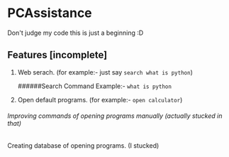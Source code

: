 # PCAssistance


Don't judge my code this is just a beginning :D

## Features [incomplete]
1. Web serach. (for example:- just say `search what is python`)

   ######Search Command Example:-  `what is python`
2. Open default programs. (for example:- `open calculator`)

###### Improving commands of opening programs manually (actually stucked in that)
Creating database of opening programs. (I stucked)
